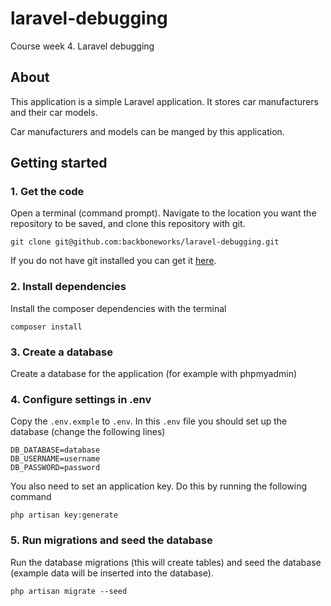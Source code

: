 # laravel-debugging
Course week 4. Laravel debugging

## About
This application is a simple Laravel application. It stores car manufacturers and their car models.

Car manufacturers and models can be manged by this application.

## Getting started

### 1. Get the code

Open a terminal (command prompt). Navigate to the location you want the repository to be saved, and clone this repository with git. 

```
git clone git@github.com:backboneworks/laravel-debugging.git
```

If you do not have git installed you can get it [here](https://git-scm.com/).

### 2. Install dependencies

Install the composer dependencies with the terminal

```
composer install
```

### 3. Create a database

Create a database for the application (for example with phpmyadmin)

### 4. Configure settings in .env

Copy the `.env.exmple` to `.env`. In this `.env` file you should set up the database (change the following lines)

```
DB_DATABASE=database
DB_USERNAME=username
DB_PASSWORD=password
```

You also need to set an application key. Do this by running the following command

```
php artisan key:generate
```

### 5. Run migrations and seed the database

Run the database migrations (this will create tables) and seed the database (example data will be inserted into the database).

```
php artisan migrate --seed
```
